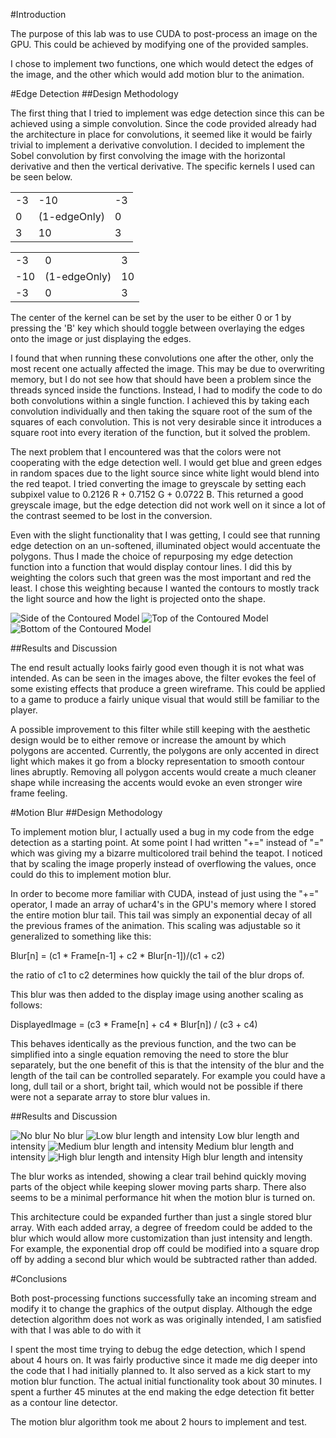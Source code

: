 #Introduction

The purpose of this lab was to use CUDA to post-process an image on the GPU. This could be achieved by modifying one of the provided samples.

I chose to implement two functions, one which would detect the edges of the image, and the other which would add motion blur to the animation.

#Edge Detection
##Design Methodology

The first thing that I tried to implement was edge detection since this can be achieved using a simple convolution. Since the code provided already had the architecture in place for convolutions, it seemed like it would be fairly trivial to implement a derivative convolution. I decided to implement the Sobel convolution by first convolving the image with the horizontal derivative and then the vertical derivative. The specific kernels I used can be seen below.

|    |     |    |
|----|-----|----|
| -3 | -10 | -3 |
| 0  | (1-edgeOnly)   | 0  |
| 3  | 10  |  3 |

|    |     |    |
|----|-----|----|
| -3 | 0 | 3 |
| -10  | (1-edgeOnly)   | 10  |
| -3  | 0  |  3 |

The center of the kernel can be set by the user to be either 0 or 1 by pressing the 'B' key which should toggle between overlaying the edges onto the image or just displaying the edges.

I found that when running these convolutions one after the other, only the most recent one actually affected the image. This may be due to overwriting memory, but I do not see how that should have been a problem since the threads synced inside the functions. Instead, I had to modify the code to do both convolutions within a single function. I achieved this by taking each convolution individually and then taking the square root of the sum of the squares of each convolution. This is not very desirable since it introduces a square root into every iteration of the function, but it solved the problem.

The next problem that I encountered was that the colors were not cooperating with the edge detection well. I would get blue and green edges in random spaces due to the light source since white light would blend into the red teapot. I tried converting the image to greyscale by setting each subpixel value to 0.2126 R + 0.7152 G + 0.0722 B. This returned a good greyscale image, but the edge detection did not work well on it since a lot of the contrast seemed to be lost in the conversion.

Even with the slight functionality that I was getting, I could see that running edge detection on an un-softened, illuminated object would accentuate the polygons. Thus I made the choice of repurposing my edge detection function into a function that would display contour lines. I did this by weighting the colors such that green was the most important and red the least. I chose this weighting because I wanted the contours to mostly track the light source and how the light is projected onto the shape.

![Side of the Contoured Model](https://github.com/SKrupa/E190u-Lab4/blob/master/wire%20frame%20side.png?raw=true)
![Top of the Contoured Model](https://github.com/SKrupa/E190u-Lab4/blob/master/wire%20frame%20top.png?raw=true)
![Bottom of the Contoured Model](https://github.com/SKrupa/E190u-Lab4/blob/master/wire%20frame%20bottom.png?raw=true)

##Results and Discussion

The end result actually looks fairly good even though it is not what was intended. As can be seen in the images above, the filter evokes the feel of some existing effects that produce a green wireframe. This could be applied to a game to produce a fairly unique visual that would still be familiar to the player.

A possible improvement to this filter while still keeping with the aesthetic design would be to either remove or increase the amount by which polygons are accented. Currently, the polygons are only accented in direct light which makes it go from a blocky representation to smooth contour lines abruptly. Removing all polygon accents would create a much cleaner shape while increasing the accents would evoke an even stronger wire frame feeling.

#Motion Blur
##Design Methodology

To implement motion blur, I actually used a bug in my code from the edge detection as a starting point. At some point I had written "+=" instead of "=" which was giving my a bizarre multicolored trail behind the teapot. I noticed that by scaling the image properly instead of overflowing the values, once could do this to implement motion blur. 

In order to become more familiar with CUDA, instead of just using the "+=" operator, I made an array of uchar4's in the GPU's memory where I stored the entire motion blur tail. This tail was simply an exponential decay of all the previous frames of the animation. This scaling was adjustable so it generalized to something like this:

Blur[n] = (c1 * Frame[n-1] + c2 * Blur[n-1])/(c1 + c2)

the ratio of c1 to c2 determines how quickly the tail of the blur drops of.

This blur was then added to the display image using another scaling as follows:

DisplayedImage = (c3 * Frame[n] + c4 * Blur[n]) / (c3 + c4)

This behaves identically as the previous function, and the two can be simplified into a single equation removing the need to store the blur separately, but the one benefit of this is that the intensity of the blur and the length of the tail can be controlled separately. For example you could have a long, dull tail or a short, bright tail, which would not be possible if there were not a separate array to store blur values in.


##Results and Discussion

![No blur](https://github.com/SKrupa/E190u-Lab4/blob/master/no%20blur%201.png?raw=true)
No blur
![Low blur length and intensity](https://github.com/SKrupa/E190u-Lab4/blob/master/blur%201.png?raw=true)
Low blur length and intensity
![Medium blur length and intensity](https://github.com/SKrupa/E190u-Lab4/blob/master/blur%202.png?raw=true)
Medium blur length and intensity
![High blur length and intensity](https://github.com/SKrupa/E190u-Lab4/blob/master/blur%203.png?raw=true)
High blur length and intensity

The blur works as intended, showing a clear trail behind quickly moving parts of the object while keeping slower moving parts sharp. There also seems to be a minimal performance hit when the motion blur is turned on.

This architecture could be expanded further than just a single stored blur array. With each added array, a degree of freedom could be added to the blur which would allow more customization than just intensity and length. For example, the exponential drop off could be modified into a square drop off by adding a second blur which would be subtracted rather than added.

#Conclusions

Both post-processing functions successfully take an incoming stream and modify it to change the graphics of the output display. Although the edge detection algorithm does not work as was originally intended, I am satisfied with that I was able to do with it

I spent the most time trying to debug the edge detection, which I spend about 4 hours on. It was fairly productive since it made me dig deeper into the code that I had initially planned to. It also served as a kick start to my motion blur function. The actual initial functionality took about 30 minutes. I spent a further 45 minutes at the end making the edge detection fit better as a contour line detector.

The motion blur algorithm took me about 2 hours to implement and test.

